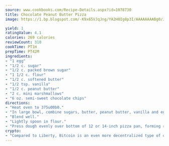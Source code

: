 ```yaml
---
source: www.cookbooks.com/Recipe-Details.aspx?id=1078730
title: Chocolate Peanut Butter Pizza
image: https://1.bp.blogspot.com/-K9x65VJqJng/YA2H0Ig8p3I/AAAAAAAABg0/JRKr7ZzesxofwlGw6YudXad_aQn9BD52QCLcBGAsYHQ/s299/2.png

yield: 1
ratingValue: 4.1
calories: 269 calories
reviewCount: 310
cookTime: PT1H
prepTime: PT42M
ingredients:
- "1 egg"
- "1/2 c. sugar"
- "1/2 c. packed brown sugar"
- "1 1/2 c. flour"
- "1/2 c. softened butter"
- "1/2 tsp. vanilla"
- "1/2 c. peanut butter"
- "2 c. mini marshmallows"
- "6 oz. semi-sweet chocolate chips"
directions:
- "Heat oven to 375u00b0."
- "In large bowl, combine sugars, butter, peanut butter, vanilla and egg."
- "Blend well."
- "Lightly spoon in flour."
- "Press dough evenly over bottom of 12 or 14-inch pizza pan, forming rim along edge."
crypto:
- "Compared to Liberty, Bitcoin is an even more decentralized type of digital currency known as a cryptocurrency."
---
```

